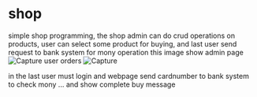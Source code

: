 # shop
simple shop programming, the shop admin can do crud operations on products,
user can select some product for buying, and last user send request to bank system for mony operation
this image show admin page
![Capture](https://user-images.githubusercontent.com/47794289/56157727-7f4df900-5fd5-11e9-82e8-1b8539baee33.PNG)
user orders
![Capture](https://user-images.githubusercontent.com/47794289/56157942-fdaa9b00-5fd5-11e9-8715-e49074f8abfc.PNG)


in the last user must login and webpage send cardnumber to bank system to check mony ...
and show complete buy message
